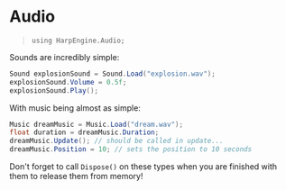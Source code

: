 # Audio
> `using HarpEngine.Audio;`

Sounds are incredibly simple:

```csharp
Sound explosionSound = Sound.Load("explosion.wav");
explosionSound.Volume = 0.5f;
explosionSound.Play();
```

With music being almost as simple:

```csharp
Music dreamMusic = Music.Load("dream.wav");
float duration = dreamMusic.Duration;
dreamMusic.Update(); // should be called in update...
dreamMusic.Position = 10; // sets the position to 10 seconds
```

Don't forget to call `Dispose()` on these types when you are finished with them to release them from memory!